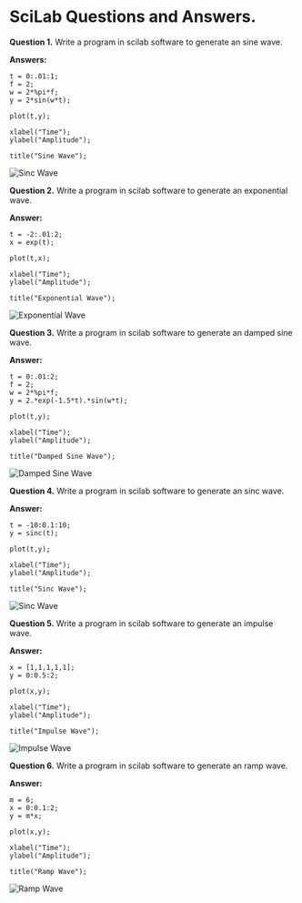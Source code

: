 # SciLab Questions and Answers.

**Question 1.** Write a program in scilab software to generate an sine wave.

**Answers:** 

```
t = 0:.01:1;
f = 2;
w = 2*%pi*f;
y = 2*sin(w*t);

plot(t,y);

xlabel("Time");
ylabel("Amplitude");

title("Sine Wave");
```
![Sinc Wave](https://github.com/debarshee2004/scilab_solutions/assets/129538241/8d26880c-dcbf-4f1b-958e-1eca347cd99b)

**Question 2.** Write a program in scilab software to generate an exponential wave.

**Answer:**

```
t = -2:.01:2;
x = exp(t);

plot(t,x);

xlabel("Time");
ylabel("Amplitude");

title("Exponential Wave");
```
![Exponential Wave](https://github.com/debarshee2004/scilab_solutions/assets/129538241/d9c757b1-81b6-4dee-b72a-fac30c76514f)

**Question 3.** Write a program in scilab software to generate an damped sine wave.

**Answer:**

```
t = 0:.01:2;
f = 2;
w = 2*%pi*f;
y = 2.*exp(-1.5*t).*sin(w*t);

plot(t,y);

xlabel("Time");
ylabel("Amplitude");

title("Damped Sine Wave");
```
![Damped Sine Wave](https://github.com/debarshee2004/scilab_solutions/assets/129538241/11ae5dab-310e-497f-9236-8283fd61c250)

**Question 4.** Write a program in scilab software to generate an sinc wave.

**Answer:**

```
t = -10:0.1:10;
y = sinc(t);

plot(t,y);

xlabel("Time");
ylabel("Amplitude");

title("Sinc Wave");
```
![Sinc Wave](https://github.com/debarshee2004/scilab_solutions/assets/129538241/ec9b47d4-f723-4b1f-a8a9-69c4d9938e48)

**Question 5.** Write a program in scilab software to generate an impulse wave.

**Answer:**

```
x = [1,1,1,1,1];
y = 0:0.5:2;

plot(x,y);

xlabel("Time");
ylabel("Amplitude");

title("Impulse Wave");
```
![Impulse Wave](https://github.com/debarshee2004/scilab_solutions/assets/129538241/edc6db97-9951-4d25-b426-903c9693a9a7)

**Question 6.** Write a program in scilab software to generate an ramp wave.

**Answer:**

```
m = 6;
x = 0:0.1:2;
y = m*x;

plot(x,y);

xlabel("Time");
ylabel("Amplitude");

title("Ramp Wave");
```
![Ramp Wave](https://github.com/debarshee2004/scilab_solutions/assets/129538241/a9e304fa-165c-441f-9dbd-2bf6ce4b0174)
